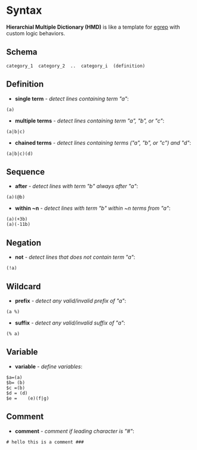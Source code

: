 # Syntax

**Hierarchial Multiple Dictionary (HMD)** is like a template for [egrep](https://wikipedia.org/wiki/Grep) with custom logic behaviors.

## Schema

```
category_1  category_2  ..  category_i  (definition)
```

## Definition

- **single term** - *detect lines containing term "a"*:

```
(a)
```

- **multiple terms** - *detect lines containing term "a", "b", or "c"*:

```
(a|b|c)
```

- **chained terms** - *detect lines containing terms ("a", "b", or "c") and "d"*:

```
(a|b|c)(d)
```

## Sequence

- **after** - *detect lines with term "b" always after "a"*:

```
(a)(@b)
```

- **within ~n** - *detect lines with term "b" within ~n terms from "a"*:

```
(a)(+3b)
(a)(-11b)
```

## Negation

- **not** - *detect lines that does not contain term "a"*:

```
(!a)
```

## Wildcard

- **prefix** - *detect any valid/invalid prefix of "a"*:

```
(a %)
```

- **suffix** - *detect any valid/invalid suffix of "a"*:

```
(% a)
```

## Variable

- **variable** - *define variables*:

```
$a=(a)
$b= (b)
$c =(b)
$d = (d)
$e =    (e)(f|g)
```

## Comment

- **comment** - *comment if leading character is "#"*:

```
# hello this is a comment ###
```
